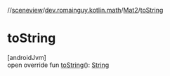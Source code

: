 //[sceneview](../../../index.md)/[dev.romainguy.kotlin.math](../index.md)/[Mat2](index.md)/[toString](to-string.md)

# toString

[androidJvm]\
open override fun [toString](to-string.md)(): [String](https://kotlinlang.org/api/latest/jvm/stdlib/kotlin/-string/index.html)
